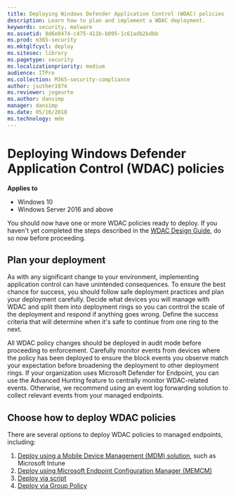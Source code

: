 ```yaml
---
title: Deploying Windows Defender Application Control (WDAC) policies (Windows 10)
description: Learn how to plan and implement a WDAC deployment.
keywords: security, malware
ms.assetid: 8d6e0474-c475-411b-b095-1c61adb2bdbb
ms.prod: m365-security
ms.mktglfcycl: deploy
ms.sitesec: library
ms.pagetype: security
ms.localizationpriority: medium
audience: ITPro
ms.collection: M365-security-compliance
author: jsuther1974
ms.reviewer: jogeurte
ms.author: dansimp
manager: dansimp
ms.date: 05/16/2018
ms.technology: mde
---
```


# Deploying Windows Defender Application Control (WDAC) policies

**Applies to**

- Windows 10
- Windows Server 2016 and above

You should now have one or more WDAC policies ready to deploy. If you haven't yet completed the steps described in the [WDAC Design Guide](windows-defender-application-control-design-guide.md), do so now before proceeding.

## Plan your deployment

As with any significant change to your environment, implementing application control can have unintended consequences. To ensure the best chance for success, you should follow safe deployment practices and plan your deployment carefully. Decide what devices you will manage with WDAC and split them into deployment rings so you can control the scale of the deployment and respond if anything goes wrong. Define the success criteria that will determine when it's safe to continue from one ring to the next.

All WDAC policy changes should be deployed in audit mode before proceeding to enforcement. Carefully monitor events from devices where the policy has been deployed to ensure the block events you observe match your expectation before broadening the deployment to other deployment rings. If your organization uses Microsoft Defender for Endpoint, you can use the Advanced Hunting feature to centrally monitor WDAC-related events. Otherwise, we recommend using an event log forwarding solution to collect relevant events from your managed endpoints.

## Choose how to deploy WDAC policies

There are several options to deploy WDAC policies to managed endpoints, including:

1. [Deploy using a Mobile Device Management (MDM) solution](deploy-windows-defender-application-control-policies-using-intune.md), such as Microsoft Intune
2. [Deploy using Microsoft Endpoint Configuration Manager (MEMCM)](deployment/deploy-wdac-policies-with-memcm.md)
3. [Deploy via script](deployment/deploy-wdac-policies-with-script.md)
4. [Deploy via Group Policy](deploy-windows-defender-application-control-policies-using-group-policy.md)
